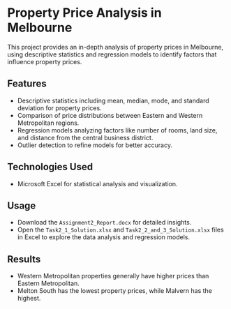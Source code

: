 # Property Price Analysis in Melbourne

This project provides an in-depth analysis of property prices in Melbourne, using descriptive statistics and regression models to identify factors that influence property prices.

## Features
- Descriptive statistics including mean, median, mode, and standard deviation for property prices.
- Comparison of price distributions between Eastern and Western Metropolitan regions.
- Regression models analyzing factors like number of rooms, land size, and distance from the central business district.
- Outlier detection to refine models for better accuracy.

## Technologies Used
- Microsoft Excel for statistical analysis and visualization.

## Usage
- Download the `Assignment2_Report.docx` for detailed insights.
- Open the `Task2_1_Solution.xlsx` and `Task2_2_and_3_Solution.xlsx` files in Excel to explore the data analysis and regression models.
  
## Results
- Western Metropolitan properties generally have higher prices than Eastern Metropolitan.
- Melton South has the lowest property prices, while Malvern has the highest.

